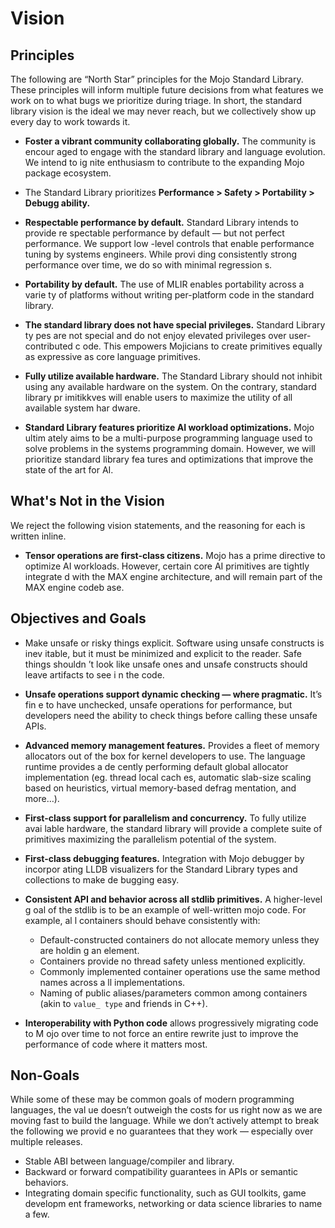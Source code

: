 # Vision

## Principles

The following are “North Star” principles for the Mojo Standard Library.
These principles will inform multiple future decisions from what features we
work on to what bugs we prioritize during triage. In short, the standard library
vision is the ideal we may never reach, but we collectively show up every day
to work towards it.

- **Foster a vibrant community collaborating globally.** The community is encour
aged to engage with the standard library and language evolution. We intend to ig
nite enthusiasm to contribute to the expanding Mojo package ecosystem.

- The Standard Library prioritizes **Performance > Safety > Portability > Debugg
ability.**

- **Respectable performance by default.** Standard Library intends to provide re
spectable performance by default — but not perfect performance. We support low
-level controls that enable performance tuning by systems engineers. While provi
ding consistently strong performance over time, we do so with minimal regression
s.

- **Portability by default.** The use of MLIR enables portability across a varie
ty of platforms without writing per-platform code in the standard library.

- **The standard library does not have special privileges.** Standard Library ty
pes are not special and do not enjoy elevated privileges over user-contributed c
ode. This empowers Mojicians to create primitives equally as expressive as core
language primitives.

- **Fully utilize available hardware.** The Standard Library should not inhibit
using any available hardware on the system. On the contrary, standard library pr
imitikkves will enable users to maximize the utility of all available system har
dware.

- **Standard Library features prioritize AI workload optimizations.** Mojo ultim
ately aims to be a multi-purpose programming language used to solve problems in
the systems programming domain. However, we will prioritize standard library fea
tures and optimizations that improve the state of the art for AI.

## What's Not in the Vision

We reject the following vision statements, and the reasoning for each is written
 inline.

- **Tensor operations are first-class citizens.** Mojo has a prime directive to
optimize AI workloads. However, certain core AI primitives are tightly integrate
d with the MAX engine architecture, and will remain part of the MAX engine codeb
ase.

## Objectives and Goals

- Make unsafe or risky things explicit. Software using unsafe constructs is inev
itable, but it must be minimized and explicit to the reader. Safe things shouldn
’t look like unsafe ones and unsafe constructs should leave artifacts to see i
n the code.

- **Unsafe operations support dynamic checking — where pragmatic.** It’s fin
e to have unchecked, unsafe operations for performance, but developers need the
ability to check things before calling these unsafe APIs.

- **Advanced memory management features.** Provides a fleet of memory allocators
 out of the box for kernel developers to use. The language runtime provides a de
cently performing default global allocator implementation (eg. thread local cach
es, automatic slab-size scaling based on heuristics, virtual memory-based defrag
mentation, and more…).

- **First-class support for parallelism and concurrency.** To fully utilize avai
lable hardware, the standard library will provide a complete suite of primitives
 maximizing the parallelism potential of the system.

- **First-class debugging features.** Integration with Mojo debugger by incorpor
ating LLDB visualizers for the Standard Library types and collections to make de
bugging easy.

- **Consistent API and behavior across all stdlib primitives.** A higher-level g
oal of the stdlib is to be an example of well-written mojo code. For example, al
l containers should behave consistently with:

  - Default-constructed containers do not allocate memory unless they are holdin
g an element.
  - Containers provide no thread safety unless mentioned explicitly.
  - Commonly implemented container operations use the same method names across a
ll implementations.
  - Naming of public aliases/parameters common among containers (akin to `value_
type` and friends in C++).

- **Interoperability with Python code** allows progressively migrating code to M
ojo over time to not force an entire rewrite just to improve the performance of
code where it matters most.

## Non-Goals

While some of these may be common goals of modern programming languages, the val
ue doesn’t outweigh the costs for us right now as we are moving fast to build
the language. While we don’t actively attempt to break the following we provid
e no guarantees that they work — especially over multiple releases.

- Stable ABI between language/compiler and library.
- Backward or forward compatibility guarantees in APIs or semantic behaviors.
- Integrating domain specific functionality, such as GUI toolkits, game developm
ent frameworks, networking or data science libraries to name a few.
